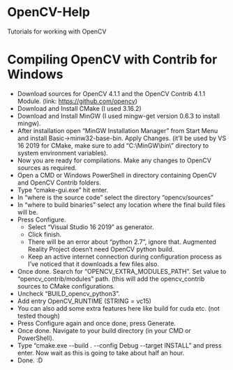 # OpenCV-Help
Tutorials for working with OpenCV
# Compiling OpenCV with Contrib for Windows
* Download sources for OpenCV 4.1.1 and the OpenCV Contrib 4.1.1 Module. (link: https://github.com/opencv)
* Download and Install CMake (I used 3.16.2)
* Download and Install MinGW (I used mingw-get version 0.6.3 to install mingw).
* After installation open “MinGW Installation Manager” from Start Menu and install Basic->minw32-base-bin. Apply Changes. (it’ll be used by VS 16 2019 for CMake, make sure to add “C:\MinGW\bin\” directory to system environment variables).
* Now you are ready for compilations. Make any changes to OpenCV sources as required.
* Open a CMD or Windows PowerShell in directory containing OpenCV and OpenCV Contrib folders.
* Type “cmake-gui.exe” hit enter.
* In “where is the source code” select the directory “opencv/sources”
* In “where to build binaries” select any location where the final build files will be.
* Press Configure.
  * Select “Visual Studio 16 2019” as generator.
  * Click finish.
  * There will be an error about “python 2.7”, ignore that. Augmented Reality Project doesn’t need OpenCV python build.
  * Keep an active internet connection during configuration process as I’ve noticed that it downloads a few files also.
* Once done. Search for “OPENCV_EXTRA_MODULES_PATH”. Set value to “opencv_contrib/modules” path. (this will add the opencv_contrib sources to CMake configurations.
* Uncheck “BUILD_opencv_python3”.
* Add entry OpenCV_RUNTIME (STRING = vc15)
* You can also add some extra features here like build for cuda etc. (not tested though)
* Press Configure again and once done, press Generate.
* Once done. Navigate to your build directory (in your CMD or PowerShell).
* Type “cmake.exe --build . --config Debug --target INSTALL” and press enter. Now wait as this is going to take about half an hour.
* Done. :D
